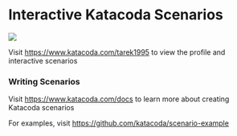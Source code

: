 # Interactive Katacoda Scenarios

[![](http://shields.katacoda.com/katacoda/tarek1995/count.svg)](https://www.katacoda.com/tarek1995 "Get your profile on Katacoda.com")

Visit https://www.katacoda.com/tarek1995 to view the profile and interactive scenarios

### Writing Scenarios
Visit https://www.katacoda.com/docs to learn more about creating Katacoda scenarios

For examples, visit https://github.com/katacoda/scenario-example
